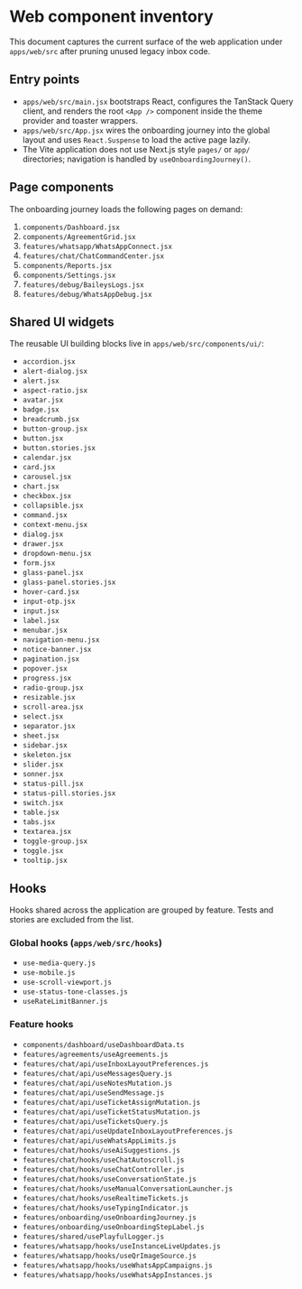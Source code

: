 # Web component inventory

This document captures the current surface of the web application under `apps/web/src` after pruning unused legacy inbox code.

## Entry points

- `apps/web/src/main.jsx` bootstraps React, configures the TanStack Query client, and renders the root `<App />` component inside the theme provider and toaster wrappers.
- `apps/web/src/App.jsx` wires the onboarding journey into the global layout and uses `React.Suspense` to load the active page lazily.
- The Vite application does not use Next.js style `pages/` or `app/` directories; navigation is handled by `useOnboardingJourney()`.

## Page components

The onboarding journey loads the following pages on demand:

1. `components/Dashboard.jsx`
2. `components/AgreementGrid.jsx`
3. `features/whatsapp/WhatsAppConnect.jsx`
4. `features/chat/ChatCommandCenter.jsx`
5. `components/Reports.jsx`
6. `components/Settings.jsx`
7. `features/debug/BaileysLogs.jsx`
8. `features/debug/WhatsAppDebug.jsx`

## Shared UI widgets

The reusable UI building blocks live in `apps/web/src/components/ui/`:

- `accordion.jsx`
- `alert-dialog.jsx`
- `alert.jsx`
- `aspect-ratio.jsx`
- `avatar.jsx`
- `badge.jsx`
- `breadcrumb.jsx`
- `button-group.jsx`
- `button.jsx`
- `button.stories.jsx`
- `calendar.jsx`
- `card.jsx`
- `carousel.jsx`
- `chart.jsx`
- `checkbox.jsx`
- `collapsible.jsx`
- `command.jsx`
- `context-menu.jsx`
- `dialog.jsx`
- `drawer.jsx`
- `dropdown-menu.jsx`
- `form.jsx`
- `glass-panel.jsx`
- `glass-panel.stories.jsx`
- `hover-card.jsx`
- `input-otp.jsx`
- `input.jsx`
- `label.jsx`
- `menubar.jsx`
- `navigation-menu.jsx`
- `notice-banner.jsx`
- `pagination.jsx`
- `popover.jsx`
- `progress.jsx`
- `radio-group.jsx`
- `resizable.jsx`
- `scroll-area.jsx`
- `select.jsx`
- `separator.jsx`
- `sheet.jsx`
- `sidebar.jsx`
- `skeleton.jsx`
- `slider.jsx`
- `sonner.jsx`
- `status-pill.jsx`
- `status-pill.stories.jsx`
- `switch.jsx`
- `table.jsx`
- `tabs.jsx`
- `textarea.jsx`
- `toggle-group.jsx`
- `toggle.jsx`
- `tooltip.jsx`

## Hooks

Hooks shared across the application are grouped by feature. Tests and stories are excluded from the list.

### Global hooks (`apps/web/src/hooks`)

- `use-media-query.js`
- `use-mobile.js`
- `use-scroll-viewport.js`
- `use-status-tone-classes.js`
- `useRateLimitBanner.js`

### Feature hooks

- `components/dashboard/useDashboardData.ts`
- `features/agreements/useAgreements.js`
- `features/chat/api/useInboxLayoutPreferences.js`
- `features/chat/api/useMessagesQuery.js`
- `features/chat/api/useNotesMutation.js`
- `features/chat/api/useSendMessage.js`
- `features/chat/api/useTicketAssignMutation.js`
- `features/chat/api/useTicketStatusMutation.js`
- `features/chat/api/useTicketsQuery.js`
- `features/chat/api/useUpdateInboxLayoutPreferences.js`
- `features/chat/api/useWhatsAppLimits.js`
- `features/chat/hooks/useAiSuggestions.js`
- `features/chat/hooks/useChatAutoscroll.js`
- `features/chat/hooks/useChatController.js`
- `features/chat/hooks/useConversationState.js`
- `features/chat/hooks/useManualConversationLauncher.js`
- `features/chat/hooks/useRealtimeTickets.js`
- `features/chat/hooks/useTypingIndicator.js`
- `features/onboarding/useOnboardingJourney.js`
- `features/onboarding/useOnboardingStepLabel.js`
- `features/shared/usePlayfulLogger.js`
- `features/whatsapp/hooks/useInstanceLiveUpdates.js`
- `features/whatsapp/hooks/useQrImageSource.js`
- `features/whatsapp/hooks/useWhatsAppCampaigns.js`
- `features/whatsapp/hooks/useWhatsAppInstances.js`
